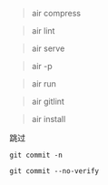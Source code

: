 > air compress

> air lint

> air serve

> air -p

> air run

> air gitlint

> air install

跳过

`git commit -n`

`git commit --no-verify`
